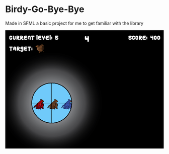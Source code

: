 # Birdy-Go-Bye-Bye
Made in SFML a basic project for me to get familiar with the library

![](UML/Forgithub2.png)
